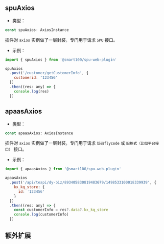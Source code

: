 ## spuAxios
+ 类型：

```js
const spuAxios: AxiosInstance
```

插件对 `axios` 实例做了一层封装，专门用于请求 `SPU` 接口。

+ 示例：

```js
import { spuAxios } from '@smart100/spu-web-plugin'

spuAxios
  .post('/customer/getCustomerInfo', {
    customerid: '123456'
  })
  .then((res: any) => {
    console.log(res)
  })
```



## apaasAxios
+ 类型：

```js
const apaasAxios: AxiosInstance
```

插件对 `axios` 实例做了一层封装，专门用于请求 `低码flycode` 或 `旧格式（比如平台接口）` 接口。

+ 示例：

```js
import { apaasAxios } from '@smart100/spu-web-plugin'

apaasAxios
  .post('/api/teapi/dy-biz/893405830819483679/1498533100018339939', {
    kx_kq_store: {
      id: '123456'
    }
  })
  .then((res: any) => {
    const customerInfo = res?.data?.kx_kq_store
    console.log(customerInfo)
  })
```


## 额外扩展
